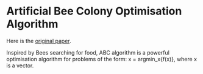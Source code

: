 # Artificial Bee Colony Optimisation Algorithm

Here is the <a href="https://www.researchgate.net/publication/225392029_A_powerful_and_efficient_algorithm_for_numerical_function_optimization_Artificial_bee_colony_ABC_algorithm">original paper</a>.


Inspired by Bees searching for food, ABC algorithm is a powerful optimisation algorithm for problems of the form: x = argmin_x{f(x)}, where x is a vector.

